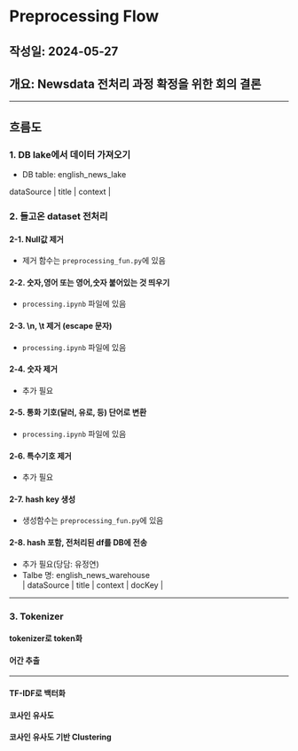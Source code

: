 # Preprocessing Flow
## 작성일: 2024-05-27
## 개요: Newsdata 전처리 과정 확정을 위한 회의 결론

- - -

## 흐름도
### 1. DB lake에서 데이터 가져오기   
- DB table: english_news_lake

dataSource | title | context |

### 2. 들고온 dataset 전처리
#### 2-1. Null값 제거
- 제거 함수는 `preprocessing_fun.py`에 있음

#### 2-2. 숫자,영어 또는 영어,숫자 붙어있는 것 띄우기
- `processing.ipynb` 파일에 있음

#### 2-3. \n, \t 제거 (escape 문자)
- `processing.ipynb` 파일에 있음

#### 2-4. 숫자 제거
- 추가 필요

#### 2-5. 통화 기호(달러, 유로, 등) 단어로 변환
- `processing.ipynb` 파일에 있음

#### 2-6. 특수기호 제거
- 추가 필요

#### 2-7. hash key 생성
- 생성함수는 `preprocessing_fun.py`에 있음

#### 2-8. hash 포함, 전처리된 df를 DB에 전송
- 추가 필요(당담: 유정연)
- Talbe 명: english_news_warehouse   
| dataSource | title | context | docKey |

- - -
### 3. Tokenizer
#### tokenizer로 token화
#### 어간 추출

- - -

#### TF-IDF로 백터화
#### 코사인 유사도
#### 코사인 유사도 기반 Clustering